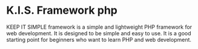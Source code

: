 # K.I.S. Framework php

KEEP IT SIMPLE framework is a simple and lightweight PHP framework for web development. It is designed to be simple and
easy to use. It is a good starting point for beginners who want to learn PHP and web development.
